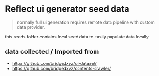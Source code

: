 # Reflect ui generator seed data

> normally full ui generation requires remote data pipeline with custom data provider.

this seeds folder contains local seed data to easily populate data locally.



## data collected / Imported from
- https://github.com/bridgedxyz/ui-dataset/
- https://github.com/bridgedxyz/contents-crawler/